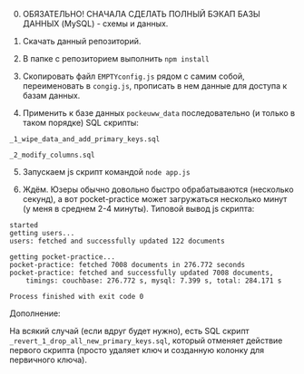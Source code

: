 0) ОБЯЗАТЕЛЬНО! СНАЧАЛА СДЕЛАТЬ ПОЛНЫЙ БЭКАП БАЗЫ ДАННЫХ (MySQL) - схемы и данных.

1) Скачать данный репозиторий.

2) В папке с репозиторием выполнить `npm install`

3) Скопировать файл `EMPTYconfig.js` рядом с самим собой, переименовать в `congig.js`, прописать в нем данные для доступа к базам данных.

4) Применить к базе данных `pockeuww_data` последовательно (и только в таком порядке) SQL скрипты:

`_1_wipe_data_and_add_primary_keys.sql`

`_2_modify_columns.sql`

5) Запускаем js скрипт командой `node app.js`

6) Ждём. Юзеры обычно довольно быстро обрабатываются (несколько секунд), а вот pocket-practice
может загружаться несколько минут (у меня в среднем 2-4 минуты).
Типовой вывод js скрипта:
```
started
getting users...
users: fetched and successfully updated 122 documents

getting pocket-practice...
pocket-practice: fetched 7008 documents in 276.772 seconds
pocket-practice: fetched and successfully updated 7008 documents,
    timings: couchbase: 276.772 s, mysql: 7.399 s, total: 284.171 s

Process finished with exit code 0
```

Дополнение:

На всякий случай (если вдруг будет нужно), есть SQL скрипт `_revert_1_drop_all_new_primary_keys.sql`,
который отменяет действие первого скрипта (просто удаляет ключ и созданную колонку для первичного ключа).
